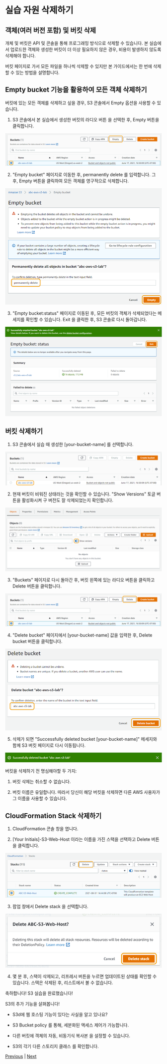 # 실습 자원 삭제하기

## 객체(여러 버전 포함) 및 버킷 삭제

개체 및 버킷은 API 및 콘솔을 통해 프로그래밍 방식으로 삭제할 수 있습니다. 본 실습에서 업로드한 객체와 생성한 버킷이 더 이상 필요하지 않은 경우, 비용이 발생하지 않도록 삭제해야 합니다.

버킷 페이지로 가서 모든 파일을 하나씩 삭제할 수 있지만 본 가이드에서는 한 번에 삭제할 수 있는 방법을 설명합니다.

## Empty bucket 기능을 활용하여 모든 객체 삭제하기
버킷에 있는 모든 객체를 삭제하고 싶을 경우, S3 콘솔에서 Empty 옵션을 사용할 수 있습니다.

1. S3 콘솔에서 본 실습에서 생성한 버킷의 라디오 버튼 을 선택한 후, Empty 버튼을 클릭합니다.

![](../../images/28-s3-empty-bucket.png)

2. "Empty bucket" 페이지로 이동한 후, permanently delete 를 입력합니다. 그 후, Empty 버튼을 클릭하여 모든 객체를 영구적으로 삭제합니다.

![](../../images/29-s3-empty-bucket.png)

3. "Empty bucket:status" 페이지로 이동된 후, 모든 버킷의 객체가 삭제되었다는 메세지를 확인할 수 있습니다. Exit 을 클릭한 후, S3 콘솔로 다시 돌아갑니다.

![](../../images/30-s3-successfully-emptied-bucket.png)

## 버킷 삭제하기

1. S3 콘솔에서 실습 때 생성한 [your-bucket-name] 를 선택합니다.

![](../../images/31-s3-select-bucket.png)

2. 현재 버킷이 비워진 상태라는 것을 확인할 수 있습니다. "Show Versions" 토글 버튼을 활성화시켜 구 버전도 잘 삭제되었는지 확인합니다.

![](../../images/32-confirm-empty-bucket.png)

3. "Buckets" 페이지로 다시 돌아간 후, 버킷 왼쪽에 있는 라디오 버튼을 클릭하고 Delete 버튼을 클릭합니다.

![](../../images/33-s3-select-bucket-for-delete.png)

4. "Delete bucket" 페이지에서 [your-bucket-name] 값을 입력한 후, Delete bucket 버튼을 클릭합니다.

![](../../images/34-s3-delete-bucket.png)

5. 삭제가 되면 "Successfully deleted bucket [your-bucket-name]" 메세지와 함께 S3 버킷 페이지로 다시 이동됩니다.

![](../../images/35-successfully-deleted-bucket.png)

버킷을 삭제하기 전 명심해야할 두 가지:

1. 버킷 삭제는 취소할 수 없습니다.

2. 버킷 이름은 유일합니다. 따라서 당신이 해당 버킷을 삭제하면 다른 AWS 사용자가 그 이름을 사용할 수 있습니다.

## CloudFormation Stack 삭제하기

1. CloudFormation 콘솔 창을 엽니다.

2. [Your Initials]-S3-Web-Host 이라는 이름을 가진 스택을 선택하고 Delete 버튼을 클릭합니다.

![](../../images/36-select-cf-stack-to-delete.png)

3. 팝업 창에서 Delete stack 을 선택합니다.

![](../../images/37-delete-stack.png)

4. 몇 분 후, 스택이 삭제되고, 리프레시 버튼을 누르면 업데이트된 상태를 확인할 수 있습니다. 스택은 삭제된 후, 리스트에서 볼 수 없습니다.

축하합니다! S3 실습을 완료했습니다!

S3의 추가 기능을 살펴봅니다!

- S3d에 웹 호스팅  기능이 있다는 사실을 알고 있나요?

- S3 Bucket policy 를 통해, 세분화된 액세스 제어가 가능합니다.

- 다른 버킷에 객체의 자동, 비동기식 복사본 을 설정할 수 있습니다.

- S3의 각기 다른 스토리지 클래스 를 확인합니다.

[Previous](./6-s3.md) | [Next](../../../README.md)